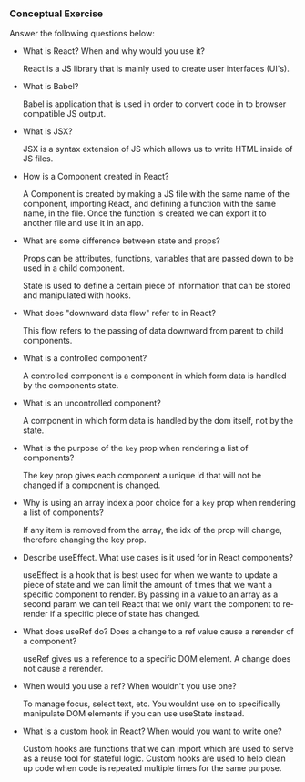 ### Conceptual Exercise

Answer the following questions below:

- What is React? When and why would you use it?

    React is a JS library that is mainly used to create user interfaces (UI's). 

- What is Babel?

    Babel is application that is used in order to convert code in to browser compatible JS output.

- What is JSX?

    JSX is a syntax extension of JS which allows us to write HTML inside of JS files. 

- How is a Component created in React?

    A Component is created by making a JS file with the same name of the component, importing React, and defining a function with the same name, in the file. Once the function is created we can export it to another file and use it in an app. 

- What are some difference between state and props?

    Props can be attributes, functions, variables that are passed down to be used in a child component.

    State is used to define a certain piece of information that can be stored and manipulated with hooks. 

- What does "downward data flow" refer to in React?

    This flow refers to the passing of data downward from parent to child components. 

- What is a controlled component?

    A controlled component is a component in which form data is handled by the components state.

- What is an uncontrolled component?

    A component in which form data is handled by the dom itself, not by the state. 

- What is the purpose of the `key` prop when rendering a list of components?

    The key prop gives each component a unique id that will not be changed if a component is changed. 

- Why is using an array index a poor choice for a `key` prop when rendering a list of components?

    If any item is removed from the array, the idx of the prop will change, therefore changing the key prop. 

- Describe useEffect.  What use cases is it used for in React components?

    useEffect is a hook that is best used for when we wante to update a piece of state and we can limit the amount of times that we want a specific component to render. By passing in a value to an array as a second param we can tell React that we only want the component to re-render if a specific piece of state has changed. 

- What does useRef do?  Does a change to a ref value cause a rerender of a component?

    useRef gives us a reference to a specific DOM element. A change does not cause a rerender. 

- When would you use a ref? When wouldn't you use one?

    To manage focus, select text, etc. You wouldnt use on to specifically manipulate DOM elements if you can use useState instead. 

- What is a custom hook in React? When would you want to write one?

    Custom hooks are functions that we can import which are used to serve as a reuse tool for stateful logic. Custom hooks are used to help clean up code when code is repeated multiple times for the same purpose. 
